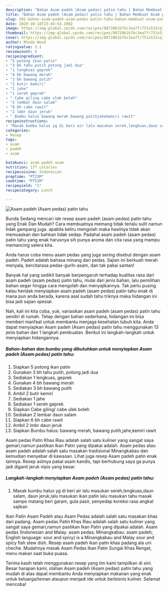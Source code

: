 ```yaml
---
description: "Bahan Asam padeh (Asam pedas) patin tahu | Bahan Membuat Asam padeh (Asam pedas) patin tahu Yang Sedap"
title: "Bahan Asam padeh (Asam pedas) patin tahu | Bahan Membuat Asam padeh (Asam pedas) patin tahu Yang Sedap"
slug: 581-bahan-asam-padeh-asam-pedas-patin-tahu-bahan-membuat-asam-padeh-asam-pedas-patin-tahu-yang-sedap
date: 2020-10-18T23:44:54.198Z
image: https://img-global.cpcdn.com/recipes/8872061b7bc3ea7f/751x532cq70/asam-padeh-asam-pedas-patin-tahu-foto-resep-utama.jpg
thumbnail: https://img-global.cpcdn.com/recipes/8872061b7bc3ea7f/751x532cq70/asam-padeh-asam-pedas-patin-tahu-foto-resep-utama.jpg
cover: https://img-global.cpcdn.com/recipes/8872061b7bc3ea7f/751x532cq70/asam-padeh-asam-pedas-patin-tahu-foto-resep-utama.jpg
author: Rhoda Wood
ratingvalue: 3.1
reviewcount: 4
recipeingredient:
- "5 potong ikan patin"
- "3 bh tahu putih potong jadi dua"
- "1 lengkuas geprek"
- "4 bh bawang merah"
- "3 bh bawang putih"
- "2 butir kemiri"
- "1 jahe"
- "1 sereh geprek"
- " Cabe giling cabe ulek boleh"
- "2 lembar daun salam"
- "6 bh cabe rawit"
- "2 lmbr daun jeruk"
- " Bumbu halus bawang merah bawang putihjahekemiri rawit"
recipeinstructions:
- "Masak bumbu halus yg di beri air lalu masukan sereh,lengkuas,daun salam, daun jeruk,lalu masukan ikan patin lalu masukan tahu masak sampe matang beri garam, gula pasir, penyedap koreksi rasa angkat sajikan"
categories:
- Resep
tags:
- asam
- padeh
- asam

katakunci: asam padeh asam 
nutrition: 177 calories
recipecuisine: Indonesian
preptime: "PT23M"
cooktime: "PT51M"
recipeyield: "1"
recipecategory: Lunch

---
```



![Asam padeh (Asam pedas) patin tahu](https://img-global.cpcdn.com/recipes/8872061b7bc3ea7f/751x532cq70/asam-padeh-asam-pedas-patin-tahu-foto-resep-utama.jpg)

Bunda Sedang mencari ide resep asam padeh (asam pedas) patin tahu yang Enak Dan Mudah? Cara membuatnya memang tidak terlalu sulit namun tidak gampang juga. apabila keliru mengolah maka hasilnya tidak akan memuaskan dan bahkan tidak sedap. Padahal asam padeh (asam pedas) patin tahu yang enak harusnya sih punya aroma dan cita rasa yang mampu memancing selera kita.

Anda harus coba menu asam pedas yang juga sering disebut dengan asam padeh. Padeh adalah bahasa minang dari pedas. Sajian ini berkuah merah menyala, bercitarasa pedas-gurih-asam, dan tak pakai santan!

Banyak hal yang sedikit banyak berpengaruh terhadap kualitas rasa dari asam padeh (asam pedas) patin tahu, mulai dari jenis bahan, lalu pemilihan bahan segar hingga cara mengolah dan menyajikannya. Tak perlu pusing kalau hendak menyiapkan asam padeh (asam pedas) patin tahu enak di mana pun anda berada, karena asal sudah tahu triknya maka hidangan ini bisa jadi sajian spesial.


Nah, kali ini kita coba, yuk, variasikan asam padeh (asam pedas) patin tahu sendiri di rumah. Tetap dengan bahan sederhana, hidangan ini bisa memberi manfaat untuk membantu menjaga kesehatan tubuh kita. Anda dapat menyiapkan Asam padeh (Asam pedas) patin tahu menggunakan 13 jenis bahan dan 1 langkah pembuatan. Berikut ini langkah-langkah untuk menyiapkan hidangannya.

<!--inarticleads1-->

##### Bahan-bahan dan bumbu yang dibutuhkan untuk menyiapkan Asam padeh (Asam pedas) patin tahu:

1. Siapkan 5 potong ikan patin
1. Gunakan 3 bh tahu putih, potong jadi dua
1. Sediakan 1 lengkuas, geprek
1. Gunakan 4 bh bawang merah
1. Sediakan 3 bh bawang putih
1. Ambil 2 butir kemiri
1. Sediakan 1 jahe
1. Sediakan 1 sereh geprek
1. Siapkan  Cabe giling/ cabe ulek boleh
1. Sediakan 2 lembar daun salam
1. Siapkan 6 bh cabe rawit
1. Ambil 2 lmbr daun jeruk
1. Siapkan  Bumbu halus: bawang merah, bawang putih,jahe,kemiri rawit


Asam pedas Patin Khas Riau adalah salah satu kuliner yang sangat saya gemari,namun pastikan Ikan Patin yang dipakai adalah. Asam pedas atau asam padeh adalah salah satu masakan tradisional Minangkabau dan kemudian menyebar di kawasan. Lihat juga resep Asam padeh patin enak lainnya. Resep aslinya pakai asam kandis, tapi berhubung saya ga punya jadi diganti jeruk nipis yang besar. 

<!--inarticleads2-->

##### Langkah-langkah menyiapkan Asam padeh (Asam pedas) patin tahu:

1. Masak bumbu halus yg di beri air lalu masukan sereh,lengkuas,daun salam, daun jeruk,lalu masukan ikan patin lalu masukan tahu masak sampe matang beri garam, gula pasir, penyedap koreksi rasa angkat sajikan


Ikan Patin Asam Padeh atau Asam Pedas adalah salah satu masakan khas dari padang. Asam pedas Patin Khas Riau adalah salah satu kuliner yang sangat saya gemari,namun pastikan Ikan Patin yang dipakai adalah. Asam pedas (Indonesian and Malay: asam pedas; Minangkabau: asam padeh; English language: sour and spicy) is a Minangkabau and Malay sour and spicy fish stew dish. Resep asam padeh ikan patin khas padang ala uni cheche. Mudahnya masak Asam Pedas Ikan Patin Sungai Khas Rengat, menu makan saat buka puasa. 

Terima kasih telah menggunakan resep yang tim kami tampilkan di sini. Besar harapan kami, olahan Asam padeh (Asam pedas) patin tahu yang mudah di atas dapat membantu Anda menyiapkan makanan yang enak untuk keluarga/teman ataupun menjadi ide untuk berbisnis kuliner. Selamat mencoba!
